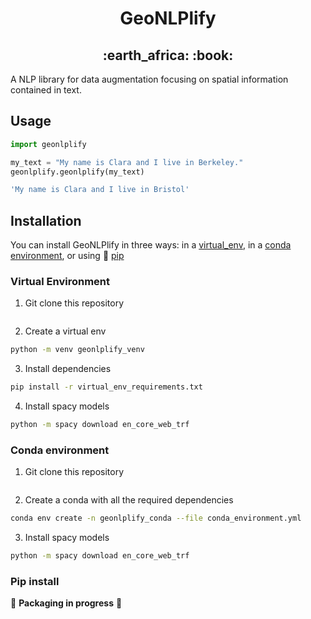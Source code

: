<h1 align="center"> GeoNLPlify</h1>
<h2 align="center"> :earth_africa: :book: </h2>

A NLP library for data augmentation focusing on spatial information contained in text.

## Usage
```python
import geonlplify

my_text = "My name is Clara and I live in Berkeley."
geonlplify.geonlplify(my_text)
```
```bash
'My name is Clara and I live in Bristol'
```

## Installation
You can install GeoNLPlify in three ways: in a [virtual_env](#virtual-environment), in a [conda environment](#conda-environment), or using :construction: [pip](#pip-install)
### Virtual Environment
1. Git clone this repository
  ```bash
  
  ```
2. Create a virtual env
  ```bash
  python -m venv geonlplify_venv
  ```
3. Install dependencies
  ```bash
  pip install -r virtual_env_requirements.txt
  ```
4. Install spacy models
  ```bash 
  python -m spacy download en_core_web_trf
  ```

### Conda environment
1. Git clone this repository
  ```bash
  
  ```
2. Create a conda with all the required dependencies
  ```bash
  conda env create -n geonlplify_conda --file conda_environment.yml
  ```
3. Install spacy models
  ```bash 
  python -m spacy download en_core_web_trf
  ```

### Pip install
:construction: **Packaging in progress** :construction:
